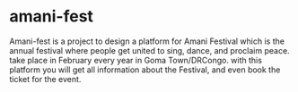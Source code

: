 # amani-fest
Amani-fest is a project to design a platform for Amani Festival which is the annual festival where people get united to sing, dance, and proclaim peace. take place in February every year in Goma Town/DRCongo. with this platform you will get all information about the Festival, and even book the ticket for the event.
